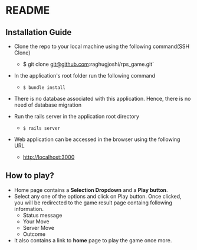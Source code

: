 # README

## Installation Guide

- Clone the repo to your local machine using the following command(SSH Clone)
  - $ git clone git@github.com:raghugjoshi/rps_game.git`

- In the application's root folder run the following command
  - `$ bundle install`

- There is no database associated with this application. Hence, there is no need of database migration

- Run the rails server in the application root directory
  - `$ rails server`
- Web application can be accessed in the browser using the following URL
  - [http://localhost:3000](http://localhost:3000/)

## How to play?
- Home page contains a **Selection Dropdown** and a **Play button**.
- Select any one of the options and click on Play button. Once clicked, you will be redirected to the game result page containg following information.
  - Status message
  - Your Move
  - Server Move
  - Outcome
- It also contains a link to **home** page to play the game once more.
